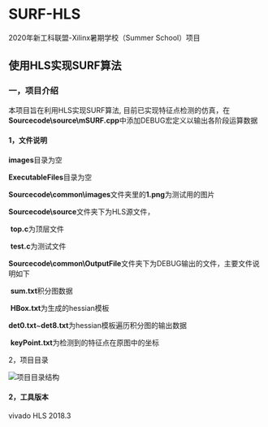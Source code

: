 # SURF-HLS
2020年新⼯科联盟-Xilinx暑期学校（Summer School）项⽬

## 使用HLS实现SURF算法

### 一，项目介绍

本项目旨在利用HLS实现SURF算法, 目前已实现特征点检测的仿真，在**Sourcecode\source\mSURF.cpp**中添加DEBUG宏定义以输出各阶段运算数据

#### 1，文件说明

**images**目录为空

**ExecutableFiles**目录为空

**Sourcecode\common\images**文件夹里的**1.png**为测试用的图片

**Sourcecode\source**文件夹下为HLS源文件，

​		**top.c**为顶层文件

​		**test.c**为测试文件

**Sourcecode\common\OutputFile**文件夹下为DEBUG输出的文件，主要文件说明如下

​		**sum.txt**积分图数据

​		**HBox.txt**为生成的hessian模板

​		**det0.txt**~**det8.txt**为hessian模板遍历积分图的输出数据

​		**keyPoint.txt**为检测到的特征点在原图中的坐标

2，项目目录

![项目目录结构](F:\MyGit\SURF-HLS\images\项目目录结构.png)

#### 2，工具版本

vivado HLS 2018.3





